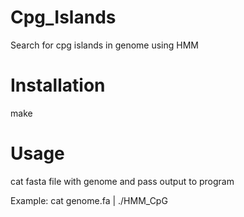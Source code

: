 Cpg_Islands
===========

Search for cpg islands in genome using HMM

Installation
===========

make

Usage
=====

cat fasta file with genome and pass output to program

Example: cat genome.fa | ./HMM_CpG
